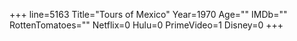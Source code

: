 +++
line=5163
Title="Tours of Mexico"
Year=1970
Age=""
IMDb=""
RottenTomatoes=""
Netflix=0
Hulu=0
PrimeVideo=1
Disney=0
+++


